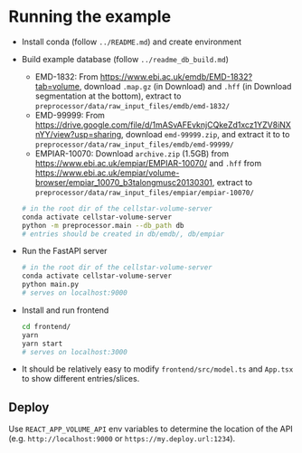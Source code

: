 Running the example
===================


- Install conda (follow `../README.md`) and create environment


- Build example database (follow `../readme_db_build.md`)
  - EMD-1832: From <https://www.ebi.ac.uk/emdb/EMD-1832?tab=volume>, download `.map.gz` (in Download) and `.hff` (in Download segmentation at the bottom), extract to `preprocessor/data/raw_input_files/emdb/emd-1832/`
  - EMD-99999: From <https://drive.google.com/file/d/1mASvAFEvknjCQkeZd1xcz1YZV8iNXnYY/view?usp=sharing>, download `emd-99999.zip`, and extract it to to `preprocessor/data/raw_input_files/emdb/emd-99999/`
  - EMPIAR-10070: Download `archive.zip` (1.5GB) from <https://www.ebi.ac.uk/empiar/EMPIAR-10070/> and `.hff` from <https://www.ebi.ac.uk/empiar/volume-browser/empiar_10070_b3talongmusc20130301>, extract to `preprocessor/data/raw_input_files/empiar/empiar-10070/`

  ```sh
  # in the root dir of the cellstar-volume-server
  conda activate cellstar-volume-server
  python -m preprocessor.main --db_path db
  # entries should be created in db/emdb/, db/empiar
  ```

- Run the FastAPI server

  ```sh
  # in the root dir of the cellstar-volume-server
  conda activate cellstar-volume-server
  python main.py 
  # serves on localhost:9000
  ```


- Install and run frontend

  ```sh
  cd frontend/
  yarn
  yarn start
  # serves on localhost:3000
  ```

- It should be relatively easy to modify `frontend/src/model.ts` and `App.tsx` to show different entries/slices.

## Deploy

Use `REACT_APP_VOLUME_API` env variables to determine the location of the API (e.g. `http://localhost:9000` or `https://my.deploy.url:1234`).